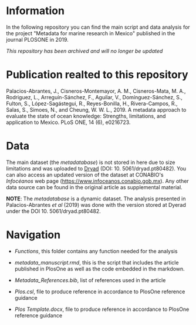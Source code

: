 # Information
In the following repository you can find the main script and data analysis for the project "Metadata for marine research in Mexico" published in the journal PLOSONE in 2019.

*This repository has been archived and will no longer be updated*

# Publication realted to this repository
Palacios-Abrantes, J., Cisneros-Montemayor, A. M., Cisneros-Mata, M. A., Rodriguez, L., Arreguín-Sánchez, F., Aguilar, V., Domínguez-Sánchez, S., Fulton, S., López-Sagástegui, R., Reyes-Bonilla, H., Rivera-Campos, R., Salas, S., Simoes, N., and Cheung, W. W. L., 2019. A metadata approach to evaluate the state of ocean knowledge: Strengths, limitations, and application to Mexico. PLoS ONE, 14 (6), e0216723.

# Data
The main dataset (the *metadatabase*) is not stored in here due to size limitations and was uploaded to [Dryad](datadryad.org/resource/doi:10.5061/dryad.pt80482) (DOI: 10. 5061/dryad.pt80482). You can also access an updated version of the dataset at CONABIO's *Infocéanos* web page (https://www.infoceanos.conabio.gob.mx). Any other data source can be found in the original article as supplemental material.

**NOTE**: The *metadatabase* is a dynamic dataset. The analysis presented in Palacios-Abrantes *et al* (2019) was done with the version stored at Dyerad under the DOI 10. 5061/dryad.pt80482.

# Navigation

- *Functions*, this folder contains any function needed for the analysis

- *metadata_manuscript.rmd*, this is the script that includes the article published in PlosOne as well as the code embedded in the markdown. 

- *Metadata_References.bib*, list of references used in the article

- *Plos.csl*, file to produce reference in accordance to PlosOne reference guidance

- *Plos Template.docx*, file to produce reference in accordance to PlosOne reference guidance
